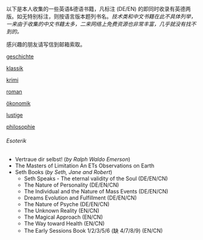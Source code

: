 以下是本人收集的一些英语&德语书籍，凡标注 (DE/EN) 的即同时收录有英德两版。如无特别标注，则按语言版本题列书名。*技术类和中文书籍在此不具体列举，一来由于收集的中文书籍太多，二来网络上免费资源也非常丰富，几乎就没有找不到的。*

感兴趣的朋友请写信到邮箱索取。



[geschichte](./booklist/geschichte.md ':include')

[klassik](./booklist/klassik.md ':include')

[krimi](./booklist/krimi.md ':include')

[roman](./booklist/roman.md ':include')

[ökonomik](./booklist/ökonomik.md ':include')

[lustige](./booklist/lustige.md ':include')

[philosophie](./booklist/philosophie.md ':include')




###### Esoterik

- Vertraue dir selbst! (*by Ralph Waldo Emerson*)
- The Masters of Limitation An ETs Observations on Earth
- Seth Books (*by Seth, Jane and Robert*)
  - Seth Speaks - The eternal validity of  the Soul (DE/EN/CN)
  - The Nature of Personality (DE/EN/CN)
  - The Individual and the Nature of Mass Events (DE/EN/CN)
  - Dreams Evolution and Fulfillment (DE/EN/CN)
  - The Nature of Psyche (DE/EN/CN)
  - The Unknown Reality (EN/CN)
  - The Magical Approach (EN/CN)
  - The Way toward Health (EN/CN)
  - The Early Sessions Book 1/2/3/5/6  (缺 4/7/8/9) (EN/CN)

  


